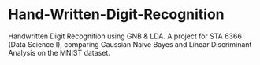 # Hand-Written-Digit-Recognition
Handwritten Digit Recognition using GNB &amp; LDA. A project for STA 6366 (Data Science I), comparing Gaussian Naive Bayes and Linear Discriminant Analysis on the MNIST dataset. 

